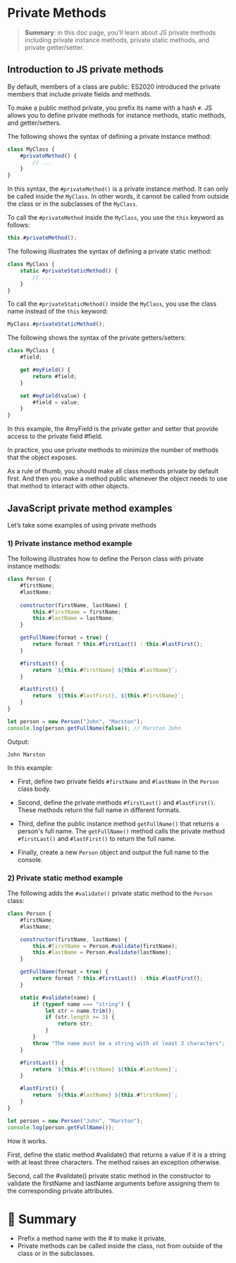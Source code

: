 # Private Methods

> __Summary__: in this doc page, you'll learn about JS private methods including private instance methods, private static methods, and private getter/setter.

## Introduction to JS private methods

By default, members of a class are public. ES2020 introduced the private members that include private fields and methods.

To make a public method private, you prefix its name with a hash `#`. JS allows you to define private methods for instance methods, static methods, and getter/setters.

The following shows the syntax of defining a private instance method:

```js
class MyClass {
    #privateMethod() {
        // ...
    }
}
```

In this syntax, the `#privateMethod()` is a private instance method. It can only be called inside the `MyClass`. In other words, it cannot be called from outside the class or in the subclasses of the `MyClass`.

To call the `#privateMethod` inside the `MyClass`, you use the `this` keyword as follows:

```js
this.#privateMethod();
```

The following illustrates the syntax of defining a private static method:

```js
class MyClass {
    static #privateStaticMethod() {
        // ...
    }
}
```

To call the `#privateStaticMethod()` inside the `MyClass`, you use the class name instead of the `this` keyword:

```js
MyClass.#privateStaticMethod();
```

The following shows the syntax of the private getters/setters:

```js
class MyClass {
    #field;

    get #myField() {
        return #field;
    }

    set #myField(value) {
        #field = value;
    }
}
```

In this example, the #myField is the private getter and setter that provide access to the private field #field.

In practice, you use private methods to minimize the number of methods that the object exposes.

As a rule of thumb, you should make all class methods private by default first. And then you make a method public whenever the object needs to use that method to interact with other objects.

## JavaScript private method examples

Let’s take some examples of using private methods

### 1) Private instance method example

The following illustrates how to define the Person class with private instance methods:

```js
class Person {
    #firstName;
    #lastName;
    
    constructor(firstName, lastName) {
        this.#firstName = firstName;
        this.#lastName = lastName;
    }

    getFullName(format = true) {
        return format ? this.#firstLast() : this.#lastFirst();
    }

    #firstLast() {
        return `${this.#firstName} ${this.#lastName}`;
    }

    #lastFirst() {
        return `${this.#lastFirst}, ${this.#firstName}`;
    }
}

let person = new Person("John", "Marston");
console.log(person.getFullName(false)); // Marston John
```

Output:

```
John Marston
```

In this example:

- First, define two private fields `#firstName` and `#lastName` in the `Person` class body.

- Second, define the private methods `#firstLast()` and `#lastFirst()`. These methods return the full name in different formats.

- Third, define the public instance method `getFullName()` that returns a person's full name. The `getFullName()` method calls the private method `#firstLast()` and `#lastFirst()` to return the full name.

- Finally, create a new `Person` object and output the full name to the console.

### 2) Private static method example

The following adds the `#validate()` private static method to the `Person` class:

```js
class Person {
    #firstName;
    #lastName;

    constructor(firstName, lastName) {
        this.#firstName = Person.#validate(firstName);
        this.#lastName = Person.#validate(lastName);
    }

    getFullName(format = true) {
        return format ? this.#firstLast() : this.#lastFirst();
    }

    static #validate(name) {
        if (typeof name === "string") {
            let str = name.trim();
            if (str.length >= 3) {
                return str;
            }
        }
        throw "The name must be a string with at least 3 characters";
    }

    #firstLast() {
        return `${this.#firstName} ${this.#lastName}`;
    }

    #lastFirst() {
        return `${this.#lastName} ${this.#firstName}`;
    }
}

let person = new Person("John", "Marston");
console.log(person.getFullName());
```

How it works.

First, define the static method #validate() that returns a value if it is a string with at least three characters. The method raises an exception otherwise.

Second, call the #validate() private static method in the constructor to validate the firstName and lastName arguments before assigning them to the corresponding private attributes.

# :memo: Summary

- Prefix a method name with the # to make it private.
- Private methods can be called inside the class, not from outside of the class or in the subclasses.
